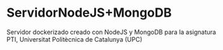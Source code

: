 # ServidorNodeJS+MongoDB
Servidor dockerizado creado con NodeJS y MongoDB para la asignatura PTI, Universitat Politècnica de Catalunya (UPC) 
